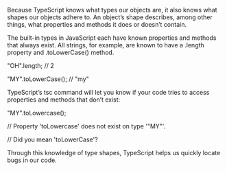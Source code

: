 Because TypeScript knows what types our objects are, it also knows what shapes our objects adhere to. An object’s shape describes, among other things, what properties and methods it does or doesn’t contain.

The built-in types in JavaScript each have known properties and methods that always exist. All strings, for example, are known to have a .length property and .toLowerCase() method.

"OH".length; // 2

"MY".toLowerCase(); // "my"

TypeScript’s tsc command will let you know if your code tries to access properties and methods that don’t exist:

"MY".toLowercase();

// Property 'toLowercase' does not exist on type '"MY"'.

// Did you mean 'toLowerCase'?

Through this knowledge of type shapes, TypeScript helps us quickly locate bugs in our code.